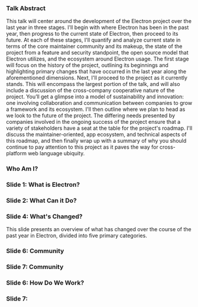 ### Talk Abstract

This talk will center around the development of the Electron project over the last year in three stages. I'll begin with where Electron has been in the past year, then progress to the current state of Electron, then proceed to its future. At each of these stages, I'll quantify and analyze current state in terms of the core maintainer community and its makeup, the state of the project from a feature and security standpoint, the open source model that Electron utilizes, and the ecosystem around Electron usage. The first stage will focus on the history of the project, outlining its beginnings and highlighting primary changes that have occurred in the last year along the aforementioned dimensions. Next, I'll proceed to the project as it currently stands. This will encompass the largest portion of the talk, and will also include a discussion of the cross-company cooperative nature of the project. You’ll get a glimpse into a model of sustainability and innovation: one involving collaboration and communication between companies to grow a framework and its ecosystem. I'll then outline where we plan to head as we look to the future of the project. The differing needs presented by companies involved in the ongoing success of the project ensure that a variety of stakeholders have a seat at the table for the project's roadmap. I'll discuss the maintainer-oriented, app ecosystem, and technical aspects of this roadmap, and then finally wrap up with a summary of why you should continue to pay attention to this project as it paves the way for cross-platform web language ubiquity.

### Who Am I?

### Slide 1: What is Electron?

### Slide 2: What Can it Do?

### Slide 4: What's Changed?

This slide presents an overview of what has changed over the course of the past year in Electron, divided into five primary categories.

### Slide 6: Community

### Slide 7: Community

### Slide 6: How Do We Work?

### Slide 7:

